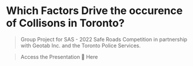 # Which Factors Drive the occurence of Collisons in Toronto?
 > Group Project for SAS - 2022 Safe Roads Competition in partnership with Geotab Inc. and the Toronto Police Services.
 
 > Access the Presentation 📑 Here

